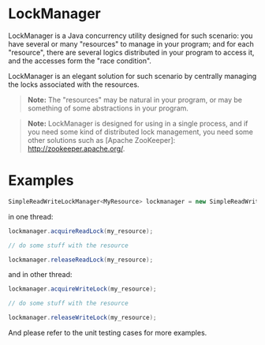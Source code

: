 LockManager
===========
LockManager is a Java concurrency utility designed for such scenario: you have several or many "resources" to manage
in your program; and for each "resource", there are several logics distributed in your program to access it, and the
accesses form the "race condition".

LockManager is an elegant solution for such scenario by centrally managing the locks associated with the resources.

> **Note:** The "resources" may be natural in your program, or may be something of some abstractions in your program.

> **Note:** LockManager is designed for using in a single process, and if you need some kind of distributed lock management,
you need some other solutions such as [Apache ZooKeeper]: http://zookeeper.apache.org/.

Examples
===========
```java
SimpleReadWriteLockManager<MyResource> lockmanager = new SimpleReadWriteLockManager<MyResource>();
```
in one thread:
```java
lockmanager.acquireReadLock(my_resource);

// do some stuff with the resource

lockmanager.releaseReadLock(my_resource);
```
and in other thread:
```java
lockmanager.acquireWriteLock(my_resource);

// do some stuff with the resource

lockmanager.releaseWriteLock(my_resource);
```
And please refer to the unit testing cases for more examples.
